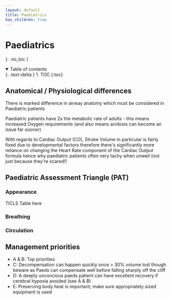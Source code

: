 ```yaml
---
layout: default
title: Paediatrics
has_children: true
---
```


# Paediatrics
{: .no_toc }

<details open markdown="block">
  <summary>
    Table of contents
  </summary>
  {: .text-delta }
1. TOC
{:toc}
</details>

## Anatomical / Physiological differences

There is marked difference in airway anatomy which must be considered in Paediatric patients

Paediatric patients have 2x the metabolic rate of adults - this means increased Oxygen requirements (and also means acidosis can become an issue far sooner)

With regards to Cardiac Output (CO), Stroke Volume in particular is fairly fixed due to developmental factors therefore there's significantly more reliance on changing the Heart Rate component of the Cardiac Output formula hence why paediatric patients often very tachy when unwell (not just because they're scared!)

## Paediatric Assessment Triangle (PAT)

### Appearance

TICLS Table here

### Breathing

### Circulation

## Management priorities

- A & B: Top priorities
- C: Decompensation can happen quickly once > 30% volume lost though beware as Paeds can compensate well before falling sharply off the cliff
- D: A deeply unconcious paeds patient can have excellent recovery if cerebral hypoxia avoided (see A & B)
- E: Preserving body heat is important; make sure appropriately sized equipment is used
